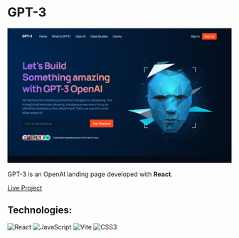 <h1>GPT-3</h1>

<img src='https://github.com/lucas1337dev/GPT-3/blob/main/GPT-3.png' alt='project img' />

<p>GPT-3 is an OpenAI landing page developed with <b>React</b>.</p>

<a href='https://lucas1337dev.github.io/GPT-3/'>Live Project</a>

<h2>Technologies:</h2>
<p>
 <img src='https://upload.wikimedia.org/wikipedia/commons/thumb/a/a7/React-icon.svg/1200px-React-icon.svg.png' alt='React' width='50' /> 
 <img src='https://logospng.org/download/javascript/logo-javascript-icon-1024.png' alt='JavaScript' width='50' /> 
 <img src='https://vitejs.dev/logo-with-shadow.png' alt='Vite' width='50' /> 
 <img src='https://logospng.org/download/css-3/logo-css-3-1536.png' alt='CSS3' width='50' />
</p>


